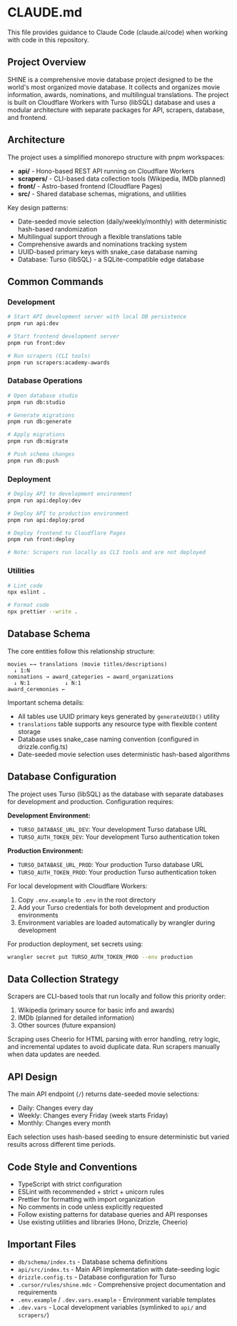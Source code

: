 # CLAUDE.md

This file provides guidance to Claude Code (claude.ai/code) when working with code in this repository.

## Project Overview

SHINE is a comprehensive movie database project designed to be the world's most organized movie database. It collects and organizes movie information, awards, nominations, and multilingual translations. The project is built on Cloudflare Workers with Turso (libSQL) database and uses a modular architecture with separate packages for API, scrapers, database, and frontend.

## Architecture

The project uses a simplified monorepo structure with pnpm workspaces:

- **api/** - Hono-based REST API running on Cloudflare Workers
- **scrapers/** - CLI-based data collection tools (Wikipedia, IMDb planned) 
- **front/** - Astro-based frontend (Cloudflare Pages)
- **src/** - Shared database schemas, migrations, and utilities

Key design patterns:
- Date-seeded movie selection (daily/weekly/monthly) with deterministic hash-based randomization
- Multilingual support through a flexible translations table
- Comprehensive awards and nominations tracking system
- UUID-based primary keys with snake_case database naming
- Database: Turso (libSQL) - a SQLite-compatible edge database

## Common Commands

### Development
```bash
# Start API development server with local DB persistence
pnpm run api:dev

# Start frontend development server  
pnpm run front:dev

# Run scrapers (CLI tools)
pnpm run scrapers:academy-awards
```

### Database Operations
```bash
# Open database studio
pnpm run db:studio

# Generate migrations
pnpm run db:generate

# Apply migrations
pnpm run db:migrate

# Push schema changes
pnpm run db:push
```

### Deployment
```bash
# Deploy API to development environment
pnpm run api:deploy:dev

# Deploy API to production environment
pnpm run api:deploy:prod

# Deploy frontend to Cloudflare Pages
pnpm run front:deploy

# Note: Scrapers run locally as CLI tools and are not deployed
```

### Utilities
```bash
# Lint code
npx eslint .

# Format code  
npx prettier --write .
```

## Database Schema

The core entities follow this relationship structure:

```
movies ←→ translations (movie titles/descriptions)
  ↓ 1:N
nominations → award_categories → award_organizations
  ↓ N:1           ↓ N:1
award_ceremonies ←
```

Important schema details:
- All tables use UUID primary keys generated by `generateUUID()` utility
- `translations` table supports any resource type with flexible content storage
- Database uses snake_case naming convention (configured in drizzle.config.ts)
- Date-seeded movie selection uses deterministic hash-based algorithms

## Database Configuration

The project uses Turso (libSQL) as the database with separate databases for development and production. Configuration requires:

**Development Environment:**
- `TURSO_DATABASE_URL_DEV`: Your development Turso database URL
- `TURSO_AUTH_TOKEN_DEV`: Your development Turso authentication token

**Production Environment:**
- `TURSO_DATABASE_URL_PROD`: Your production Turso database URL  
- `TURSO_AUTH_TOKEN_PROD`: Your production Turso authentication token

For local development with Cloudflare Workers:
1. Copy `.env.example` to `.env` in the root directory
2. Add your Turso credentials for both development and production environments
3. Environment variables are loaded automatically by wrangler during development

For production deployment, set secrets using:
```bash
wrangler secret put TURSO_AUTH_TOKEN_PROD --env production
```

## Data Collection Strategy

Scrapers are CLI-based tools that run locally and follow this priority order:
1. Wikipedia (primary source for basic info and awards)
2. IMDb (planned for detailed information)  
3. Other sources (future expansion)

Scraping uses Cheerio for HTML parsing with error handling, retry logic, and incremental updates to avoid duplicate data. Run scrapers manually when data updates are needed.

## API Design

The main API endpoint (`/`) returns date-seeded movie selections:
- Daily: Changes every day
- Weekly: Changes every Friday (week starts Friday)
- Monthly: Changes every month

Each selection uses hash-based seeding to ensure deterministic but varied results across different time periods.

## Code Style and Conventions

- TypeScript with strict configuration
- ESLint with recommended + strict + unicorn rules
- Prettier for formatting with import organization
- No comments in code unless explicitly requested
- Follow existing patterns for database queries and API responses
- Use existing utilities and libraries (Hono, Drizzle, Cheerio)

## Important Files

- `db/schema/index.ts` - Database schema definitions
- `api/src/index.ts` - Main API implementation with date-seeding logic
- `drizzle.config.ts` - Database configuration for Turso
- `.cursor/rules/shine.mdc` - Comprehensive project documentation and requirements
- `.env.example` / `.dev.vars.example` - Environment variable templates
- `.dev.vars` - Local development variables (symlinked to `api/` and `scrapers/`)